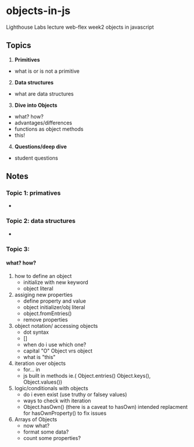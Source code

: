 # objects-in-js
Lighthouse Labs lecture web-flex week2 objects in javascript

## Topics
1. **Primitives**
  * what is or is not a primitive

2. **Data structures**
  * what are data structures

3. **Dive into Objects**
 * what? how?
 * advantages/differences
 * functions as object methods
 * this!

4. **Questions/deep dive**
  * student questions

## Notes

### Topic 1: primatives
  * 

### Topic 2: data structures
  *

### Topic 3:
#### **what? how?**
  1. how to define an object
      * initialize with new keyword
      * object literal
  2. assiging new properties
      * define property and value
      * object initializer/obj literal
      * object.fromEntries()
      * remove properties
  3. object notation/ accessing objects
      * dot syntax
      * []
      * when do i use which one?
      * capital "O" Object vrs object
      * what is "this"
  4. iteration over objects
      * for... in
      * js built in methods ie.( Object.entries() Object.keys(), Object.values())
  5. logic/conditionals with objects
      * do i even exist (use truthy or falsey  values)
      * ways to check with iteration
      * Object.hasOwn() (there is a caveat to hasOwn) intended replacment for hasOwnProperty() to fix issues
  6. Arrays of Objects
      * now what?
      * format some data?
      * count some properties?
